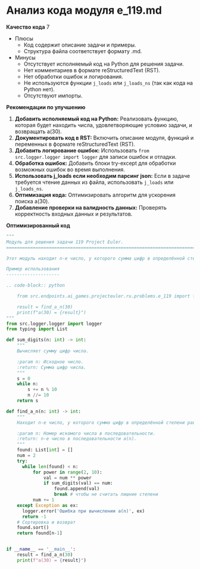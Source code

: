 # Анализ кода модуля e_119.md

**Качество кода**
7
- Плюсы
    - Код содержит описание задачи и примеры.
    - Структура файла соответствует формату .md.
- Минусы
    - Отсутствует исполняемый код на Python для решения задачи.
    - Нет комментариев в формате reStructuredText (RST).
    - Нет обработки ошибок и логирования.
    - Не используются функции `j_loads` или `j_loads_ns` (так как кода на Python нет).
    - Отсутствуют импорты.

**Рекомендации по улучшению**

1.  **Добавить исполняемый код на Python:**  Реализовать функцию, которая будет находить числа, удовлетворяющие условию задачи, и возвращать a(30).
2.  **Документировать код в RST:**  Включить описание модуля, функций и переменных в формате reStructuredText (RST).
3.  **Добавить логирование ошибок:**  Использовать `from src.logger.logger import logger` для записи ошибок и отладки.
4.  **Обработка ошибок:**  Добавить блоки try-except для обработки возможных ошибок во время выполнения.
5.  **Использовать j_loads если необходим парсинг json:** Если в задаче требуется чтение данных из файла, использовать `j_loads` или `j_loads_ns`.
6.  **Оптимизация кода:** Оптимизировать алгоритм для ускорения поиска a(30).
7.  **Добавление проверки на валидность данных:** Проверять корректность входных данных и результатов.

**Оптимизированный код**

```python
"""
Модуль для решения задачи 119 Project Euler.
=========================================================================================

Этот модуль находит n-е число, у которого сумма цифр в определённой степени равна основанию.

Пример использования
--------------------

.. code-block:: python

    from src.endpoints.ai_games.projecteuler.ru.problems.e_119 import find_a_n

    result = find_a_n(30)
    print(f"a(30) = {result}")
"""
from src.logger.logger import logger
from typing import List

def sum_digits(n: int) -> int:
    """
    Вычисляет сумму цифр числа.

    :param n: Исходное число.
    :return: Сумма цифр числа.
    """
    s = 0
    while n:
        s += n % 10
        n //= 10
    return s

def find_a_n(n: int) -> int:
    """
    Находит n-е число, у которого сумма цифр в определённой степени равна основанию.

    :param n: Номер искомого числа в последовательности.
    :return: n-е число в последовательности a(n).
    """
    found: List[int] = []
    num = 2
    try:
      while len(found) < n:
          for power in range(2, 10):
              val = num ** power
              if sum_digits(val) == num:
                  found.append(val)
                  break # чтобы не считать лишние степени
          num += 1
    except Exception as ex:
      logger.error('Ошибка при вычислении a(n)', ex)
      return -1
    # Сортировка и возврат
    found.sort()
    return found[n-1]


if __name__ == '__main__':
    result = find_a_n(30)
    print(f"a(30) = {result}")
```